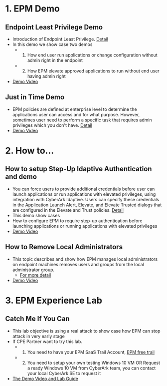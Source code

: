 # 1. EPM Demo

## Endpoint Least Privilege Demo
- Introduction of Endpoint Least Privilege. [Detail](https://docs.cyberark.com/Product-Doc/OnlineHelp/EPM/Latest/en/Content/Intro/Introduction.htm?Highlight=Least%20Privilege)
- In this demo we show case two demos
  - 1. How end user run applications or change configuration without admin right in the endpoint
  - 2. How EPM elevate approved applications to run without end user having admin right
- [Demo Video](https://cyberark.kiteworks.com/w/A5tbgK4gL4J4Ey01)

## Just in Time Demo
- EPM policies are defined at enterprise level to determine the applications user can access and for what purpose. However, sometimes user need to perform a specific task that requires admin privileges which you don't have. [Detail](https://docs.cyberark.com/Product-Doc/OnlineHelp/EPM/Latest/en/Content/EndUser/AdHocElevationUser.htm?Highlight=just%20in%20time)
- [Demo Video](https://cyberark.kiteworks.com/w/Svb7iCR2yL8E4e6o)

# 2. How to...

## How to setup Step-Up Idaptive Authentication and demo
- You can force users to provide additional credentials before user can launch applications or run applications with elevated privileges, using integration with CyberArk Idaptive. Users can specify these credentials in the Application Launch Alert, Elevate, and Elevate Trusted dialogs that are configured in the Elevate and Trust policies. [Detail](https://docs.cyberark.com/Product-Doc/OnlineHelp/EPM/Latest/en/Content/EPM/Server%20User%20Guide/StepUpAuthentication.htm?Highlight=Step-Up%20Idaptive%20Authentication)
- This demo show cases
- How to configure EPM to require step-up authentication before launching applications or running applications with elevated privileges
- [Demo Video](https://cyberark.kiteworks.com/w/deF7hn22GjJ187qY)

## How to Remove Local Administrators
- This topic describes and show how EPM manages local administrators on endpoint machines removes users and groups from the local administrator group.
  - [For more detail](https://docs.cyberark.com/Product-Doc/OnlineHelp/EPM/Latest/en/Content/EPM/Server%20User%20Guide/ManageLocalAdministrators.htm?Highlight=Least%20Privilege)
- [Demo Video](https://cyberark.kiteworks.com/w/CFVOibiejoOIjVLW)

# 3. EPM Experience Lab

## Catch Me If You Can
- This lab objective is using a real attack to show case how EPM can stop attack in very early stage
- If CPE Partner want to try this lab.
  - 1. You need to have your EPM SaaS Trail Account, [EPM free trail](https://www.cyberark.com/try-buy/endpoint-privilege-manager/)
  - 2. You need to setup your own testing Windows 10 VM OR Request a ready Windows 10 VM from CyberArk team, you can contact your local CyberArk SE to request it
- [The Demo Video and Lab Guide](https://cyberark.kiteworks.com/w/5doGzcmFSx39chJ2)

